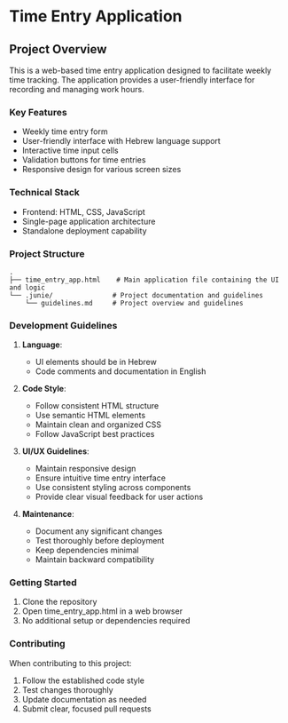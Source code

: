 # Time Entry Application

## Project Overview
This is a web-based time entry application designed to facilitate weekly time tracking. The application provides a user-friendly interface for recording and managing work hours.

### Key Features
- Weekly time entry form
- User-friendly interface with Hebrew language support
- Interactive time input cells
- Validation buttons for time entries
- Responsive design for various screen sizes

### Technical Stack
- Frontend: HTML, CSS, JavaScript
- Single-page application architecture
- Standalone deployment capability

### Project Structure
```
.
├── time_entry_app.html    # Main application file containing the UI and logic
└── .junie/               # Project documentation and guidelines
    └── guidelines.md     # Project overview and guidelines
```

### Development Guidelines
1. **Language**: 
   - UI elements should be in Hebrew
   - Code comments and documentation in English

2. **Code Style**:
   - Follow consistent HTML structure
   - Use semantic HTML elements
   - Maintain clean and organized CSS
   - Follow JavaScript best practices

3. **UI/UX Guidelines**:
   - Maintain responsive design
   - Ensure intuitive time entry interface
   - Use consistent styling across components
   - Provide clear visual feedback for user actions

4. **Maintenance**:
   - Document any significant changes
   - Test thoroughly before deployment
   - Keep dependencies minimal
   - Maintain backward compatibility

### Getting Started
1. Clone the repository
2. Open time_entry_app.html in a web browser
3. No additional setup or dependencies required

### Contributing
When contributing to this project:
1. Follow the established code style
2. Test changes thoroughly
3. Update documentation as needed
4. Submit clear, focused pull requests